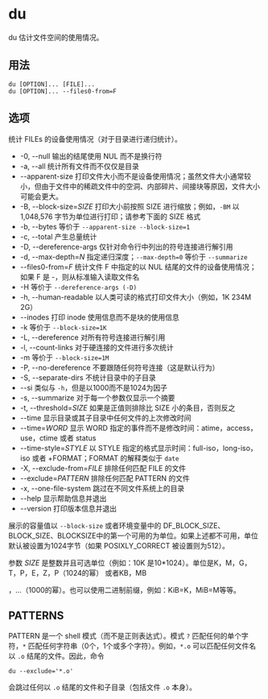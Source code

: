# du

du 估计文件空间的使用情况。

## 用法

```shell
du [OPTION]... [FILE]...
du [OPTION]... --files0-from=F
```

## 选项

统计 FILEs 的设备使用情况（对于目录进行递归统计）。

+ -0, --null 输出的结尾使用 NUL 而不是换行符
+ -a, --all 统计所有文件而不仅仅是目录
+ --apparent-size 打印文件大小而不是设备使用情况；虽然文件大小通常较小，但由于文件中的稀疏文件中的空洞、内部碎片、间接块等原因，文件大小可能会更大。
+ -B, --block-size=*SIZE* 打印大小前按照 SIZE 进行缩放；例如，`-BM` 以 1,048,576 字节为单位进行打印；请参考下面的 SIZE 格式
+ -b, --bytes 等价于 `--apparent-size --block-size=1`
+ -c, --total 产生总量统计
+ -D, --dereference-args 仅针对命令行中列出的符号连接进行解引用
+ -d, --max-depth=*N* 指定递归深度；`--max-depth=0` 等价于 `--summarize`
+ --files0-from=*F* 统计文件 F 中指定的以 NUL 结尾的文件的设备使用情况；如果 F 是 -，则从标准输入读取文件名
+ -H 等价于 `--dereference-args (-D)`
+ -h, --human-readable 以人类可读的格式打印文件大小（例如，1K 234M 2G）
+ --inodes 打印 inode 使用信息而不是块的使用信息
+ -k 等价于 `--block-size=1K`
+ -L, --dereference 对所有符号连接进行解引用
+ -l, --count-links 对于硬连接的文件进行多次统计
+ -m 等价于 `--block-size=1M`
+ -P, --no-dereference 不要跟随任何符号连接（这是默认行为）
+ -S, --separate-dirs 不统计目录中的子目录
+ --si 类似与 `-h`，但是以1000而不是1024为因子
+ -s, --summarize 对于每一个参数仅显示一个摘要
+ -t, --threshold=*SIZE* 如果是正值则排除比 SIZE 小的条目，否则反之
+ --time 显示目录或其子目录中任何文件的上次修改时间
+ --time=*WORD* 显示 WORD 指定的事件而不是修改时间：atime，access，use，ctime 或者 status
+ --time-style=*STYLE* 以 STYLE 指定的格式显示时间：full-iso，long-iso，iso 或者 +FORMAT；FORMAT 的解释类似于 `date`
+ -X, --exclude-from=*FILE* 排除任何匹配 FILE 的文件
+ --exclude=*PATTERN* 排除任何匹配 PATTERN 的文件
+ -x, --one-file-system 跳过在不同文件系统上的目录
+ --help 显示帮助信息并退出
+ --version 打印版本信息并退出

展示的容量值以 `--block-size` 或者环境变量中的 DF_BLOCK_SIZE、BLOCK_SIZE、BLOCKSIZE中的第一个可用的为单位。如果上述都不可用，单位默认被设置为1024字节（如果 POSIXLY_CORRECT 被设置则为512）。

参数 *SIZE* 是整数并且可选单位（例如：10K 是10*1024）。单位是K，M，G，T，P，E，Z，P（1024的幂） 或者KB，MB

，...（1000的幂）。也可以使用二进制前缀，例如：KiB=K，MiB=M等等。

## PATTERNS

PATTERN 是一个 shell 模式（而不是正则表达式）。模式 `?` 匹配任何的单个字符，`*` 匹配任何字符串（0个，1个或多个字符）。例如，`*.o` 可以匹配任何文件名以 `.o` 结尾的文件。因此，命令

```shell
du --exclude='*.o'
```

会跳过任何以 `.o` 结尾的文件和子目录（包括文件 `.o` 本身）。